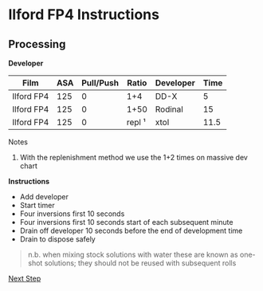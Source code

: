 # Ilford FP4 Instructions

## Processing

**Developer**

| Film          | ASA | Pull/Push | Ratio   | Developer | Time |
|---------------|-----|-----------|---------|-----------|------|
| Ilford FP4    | 125 |  0        |  1+4    | DD-X      |  5   |
| Ilford FP4    | 125 |  0        |  1+50   | Rodinal   | 15   |
| Ilford FP4    | 125 |  0        |  repl ¹ | xtol      | 11.5   |

Notes
1. With the replenishment method we use the 1+2 times on massive dev chart

**Instructions**

- Add developer
- Start timer
- Four inversions first 10 seconds
- Four inversions first 10 seconds start of each subsequent minute
- Drain off developer 10 seconds before the end of development time
- Drain to dispose safely

> n.b. when mixing stock solutions with water these are known as one-shot solutions; they should not be reused with subsequent rolls

[Next Step](../B%26W.md#developer)
